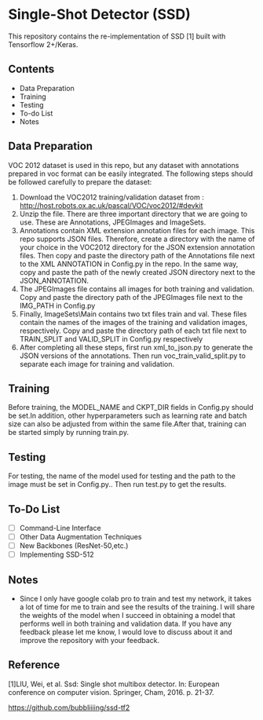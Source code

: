# Single-Shot Detector (SSD)

This repository contains the re-implementation of SSD [1] built with Tensorflow 2+/Keras.

## Contents

* Data Preparation
* Training
* Testing
* To-do List
* Notes

## Data Preparation

VOC 2012 dataset is used in this repo, but any dataset with annotations prepared in voc format can be easily integrated. The following steps should be followed carefully to prepare the dataset:
1. Download the VOC2012 training/validation dataset from : http://host.robots.ox.ac.uk/pascal/VOC/voc2012/#devkit
2. Unzip the file. There are three important directory that we are going to use. These are Annotations, JPEGImages and ImageSets.
3. Annotations contain XML extension annotation files for each image. This repo supports JSON files. Therefore, create a directory with the name of your choice in the VOC2012 directory for the JSON extension annotation files. Then copy and paste the directory path of the Annotations file next to the XML ANNOTATION in Config.py in the repo. In the same way, copy and paste the path of the newly created JSON directory next to the JSON_ANNOTATION.
4. The JPEGImages file contains all images for both training and validation. Copy and paste the directory path of the JPEGImages file next to the IMG_PATH in Config.py
5. Finally, ImageSets\Main contains two txt files train and val. These files contain the names of the images of the training and validation images, respectively. Copy and paste the directory path of each txt file next to TRAIN_SPLIT and VALID_SPLIT in Config.py respectively
6. After completing all these steps, first run xml_to_json.py to generate the JSON versions of the annotations. Then run voc_train_valid_split.py to separate each image for training and validation.

## Training

Before training, the MODEL_NAME and CKPT_DIR fields in Config.py should be set.In addition, other hyperparameters such as learning rate and batch size can also be adjusted from within the same file.After that, training can be started simply by running train.py.

## Testing

For testing, the name of the model used for testing and the path to the image must be set in Config.py.. Then run test.py to get the results.

## To-Do List

- [ ] Command-Line Interface
- [ ] Other Data Augmentation Techniques
- [ ] New Backbones (ResNet-50,etc.)
- [ ] Implementing SSD-512 

##  Notes

* Since I only have google colab pro to train and test my network, it takes a lot of time for me to train and see the results of the training. I will share the weights of the model when I succeed in obtaining a model that performs well in both training and validation data. If you have any feedback please let me know, I would love to discuss about it and improve the repository with your feedback.

## Reference
[1]LIU, Wei, et al. Ssd: Single shot multibox detector. In: European conference on computer vision. Springer, Cham, 2016. p. 21-37.

https://github.com/bubbliiiing/ssd-tf2
